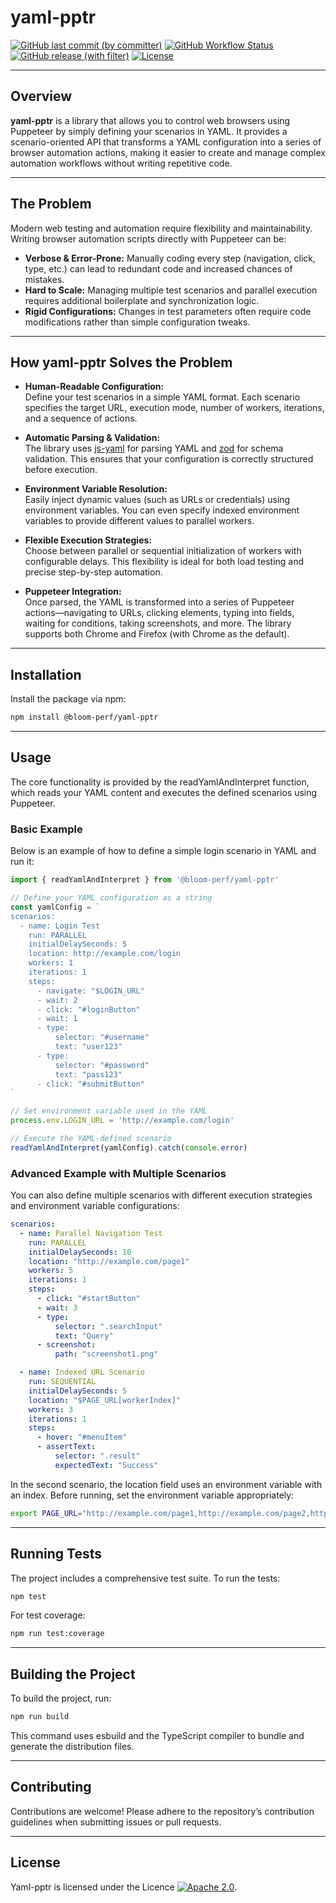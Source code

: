 # yaml-pptr

[![GitHub last commit (by committer)](https://img.shields.io/github/last-commit/bloom-perf/yaml-pptr?logo=github)](https://github.com/bloom-perf/yaml-pptr)
[![GitHub Workflow Status](https://img.shields.io/github/actions/workflow/status/bloom-perf/yaml-pptr/ci.yml?style=flat&branch=main)](https://github.com/Bloom-Perf/yaml-pptr/actions)
[![GitHub release (with filter)](https://img.shields.io/github/v/release/bloom-perf/yaml-pptr?style=flat)](https://github.com/Bloom-Perf/yaml-pptr/releases)
[![License](https://img.shields.io/badge/License-Apache_2.0-blue.svg?style=flat)](https://opensource.org/licenses/Apache-2.0)

---

## Overview

**yaml-pptr** is a library that allows you to control web browsers using Puppeteer by simply defining your scenarios in YAML. It provides a scenario-oriented API that transforms a YAML configuration into a series of browser automation actions, making it easier to create and manage complex automation workflows without writing repetitive code.

---

## The Problem

Modern web testing and automation require flexibility and maintainability. Writing browser automation scripts directly with Puppeteer can be:

- **Verbose & Error-Prone:** Manually coding every step (navigation, click, type, etc.) can lead to redundant code and increased chances of mistakes.
- **Hard to Scale:** Managing multiple test scenarios and parallel execution requires additional boilerplate and synchronization logic.
- **Rigid Configurations:** Changes in test parameters often require code modifications rather than simple configuration tweaks.

---

## How yaml-pptr Solves the Problem

- **Human-Readable Configuration:**  
  Define your test scenarios in a simple YAML format. Each scenario specifies the target URL, execution mode, number of workers, iterations, and a sequence of actions.

- **Automatic Parsing & Validation:**  
  The library uses [js-yaml](https://github.com/nodeca/js-yaml) for parsing YAML and [zod](https://github.com/colinhacks/zod) for schema validation. This ensures that your configuration is correctly structured before execution.

- **Environment Variable Resolution:**  
  Easily inject dynamic values (such as URLs or credentials) using environment variables. You can even specify indexed environment variables to provide different values to parallel workers.

- **Flexible Execution Strategies:**  
  Choose between parallel or sequential initialization of workers with configurable delays. This flexibility is ideal for both load testing and precise step-by-step automation.

- **Puppeteer Integration:**  
  Once parsed, the YAML is transformed into a series of Puppeteer actions—navigating to URLs, clicking elements, typing into fields, waiting for conditions, taking screenshots, and more. The library supports both Chrome and Firefox (with Chrome as the default).

---

## Installation

Install the package via npm:

```bash
npm install @bloom-perf/yaml-pptr
```

---

## Usage

The core functionality is provided by the readYamlAndInterpret function, which reads your YAML content and executes the defined scenarios using Puppeteer.

### Basic Example

Below is an example of how to define a simple login scenario in YAML and run it:

```typescript
import { readYamlAndInterpret } from '@bloom-perf/yaml-pptr'

// Define your YAML configuration as a string
const yamlConfig = `
scenarios:
  - name: Login Test
    run: PARALLEL
    initialDelaySeconds: 5
    location: http://example.com/login
    workers: 1
    iterations: 1
    steps:
      - navigate: "$LOGIN_URL"
      - wait: 2
      - click: "#loginButton"
      - wait: 1
      - type:
          selector: "#username"
          text: "user123"
      - type:
          selector: "#password"
          text: "pass123"
      - click: "#submitButton"
`

// Set environment variable used in the YAML
process.env.LOGIN_URL = 'http://example.com/login'

// Execute the YAML-defined scenario
readYamlAndInterpret(yamlConfig).catch(console.error)
```

### Advanced Example with Multiple Scenarios

You can also define multiple scenarios with different execution strategies and environment variable configurations:

```yaml
scenarios:
  - name: Parallel Navigation Test
    run: PARALLEL
    initialDelaySeconds: 10
    location: "http://example.com/page1"
    workers: 5
    iterations: 1
    steps:
      - click: "#startButton"
      - wait: 3
      - type:
          selector: ".searchInput"
          text: "Query"
      - screenshot:
          path: "screenshot1.png"

  - name: Indexed URL Scenario
    run: SEQUENTIAL
    initialDelaySeconds: 5
    location: "$PAGE_URL[workerIndex]"
    workers: 3
    iterations: 1
    steps:
      - hover: "#menuItem"
      - assertText:
          selector: ".result"
          expectedText: "Success"
```

In the second scenario, the location field uses an environment variable with an index. Before running, set the environment variable appropriately:

```bash
export PAGE_URL="http://example.com/page1,http://example.com/page2,http://example.com/page3"
```

---

## Running Tests

The project includes a comprehensive test suite. To run the tests:

```bash
npm test
````

For test coverage:

```bash
npm run test:coverage
```

---

## Building the Project

To build the project, run:

```bash
npm run build
```

This command uses esbuild and the TypeScript compiler to bundle and generate the distribution files.

---

## Contributing

Contributions are welcome! Please adhere to the repository’s contribution guidelines when submitting issues or pull requests.

---

## License

Yaml-pptr is licensed under the Licence [![Apache 2.0](https://img.shields.io/badge/License-Apache_2.0-blue.svg?label=&style=flat)](https://opensource.org/licenses/Apache-2.0).

